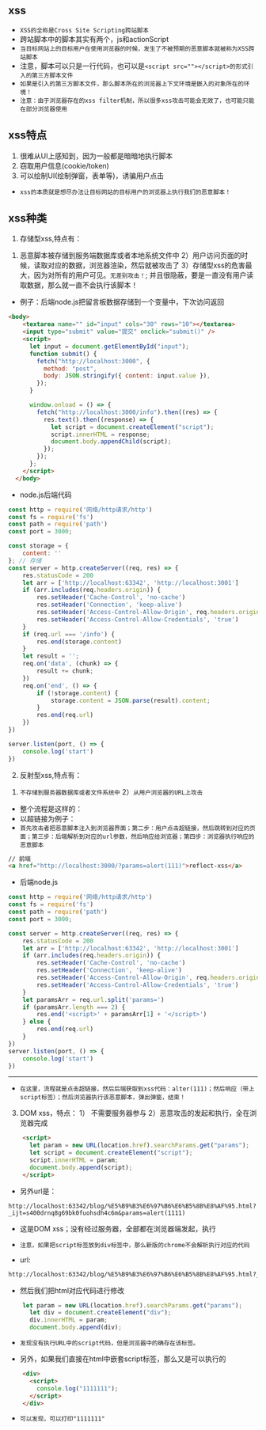 ## xss
* `XSS的全称是Cross Site Scripting跨站脚本`
* 跨站脚本中的脚本其实有两个，js和actionScript
* `当目标网站上的目标用户在使用浏览器的时候，发生了不被预期的恶意脚本就被称为XSS跨站脚本`
* 注意，脚本可以只是一行代码，也可以是`<script src=""></script>的形式引入的第三方脚本文件`
* `如果是引入的第三方脚本文件，那么脚本所在的浏览器上下文环境是嵌入的对象所在的环境！`
* `注意：由于浏览器存在的xss filter机制，所以很多xss攻击可能会无效了，也可能只能在部分浏览器使用`

## xss特点
1. 很难从UI上感知到，因为一般都是暗暗地执行脚本
2. 窃取用户信息(cookie/token)
3. 可以绘制UI(绘制弹窗，表单等)，诱骗用户点击
* `xss的本质就是想尽办法让目标网站的目标用户的浏览器上执行我们的恶意脚本！`

## xss种类
1. 存储型xss,特点有：
1) 恶意脚本被存储到服务端数据库或者本地系统文件中
2）用户访问页面的时候，读取对应的数据，浏览器渲染，然后就被攻击了
3）存储型xss的危害最大，因为对所有的用户可见。`无差别攻击！`; 并且很隐蔽，要是一直没有用户读取数据，那么就一直不会执行该脚本！
* 例子：后端node.js把留言板数据存储到一个变量中，下次访问返回
```html
<body>
    <textarea name="" id="input" cols="30" rows="10"></textarea>
    <input type="submit" value="提交" onclick="submit()" />
    <script>
      let input = document.getElementById("input");
      function submit() {
        fetch("http://localhost:3000", {
          method: "post",
          body: JSON.stringify({ content: input.value }),
        });
      }

      window.onload = () => {
        fetch("http://localhost:3000/info").then((res) => {
          res.text().then((response) => {
            let script = document.createElement("script");
            script.innerHTML = response;
            document.body.appendChild(script);
          });
        });
      };
    </script>
  </body>
```
* node.js后端代码

```javascript
const http = require('网络/http请求/http')
const fs = require('fs')
const path = require('path')
const port = 3000;

const storage = {
    content: ''
}; // 存储
const server = http.createServer((req, res) => {
    res.statusCode = 200
    let arr = ['http://localhost:63342', 'http://localhost:3001']
    if (arr.includes(req.headers.origin)) {
        res.setHeader('Cache-Control', 'no-cache')
        res.setHeader('Connection', 'keep-alive')
        res.setHeader('Access-Control-Allow-Origin', req.headers.origin) // req.headers.origin
        res.setHeader('Access-Control-Allow-Credentials', 'true')
    }
    if (req.url === '/info') {
        res.end(storage.content)
    }
    let result = '';
    req.on('data', (chunk) => {
        result += chunk;
    })
    req.on('end', () => {
        if (!storage.content) {
            storage.content = JSON.parse(result).content;
        }
        res.end(req.url)
    })
})

server.listen(port, () => {
    console.log('start')
})
```


2. 反射型xss,特点有：
1) `不存储到服务器数据库或者文件系统中`
2）`从用户浏览器的URL上攻击`
* 整个流程是这样的：
* 以超链接为例子：
* `首先攻击者把恶意脚本注入到浏览器界面；第二步：用户点击超链接，然后跳转到对应的页面；第三步：后端解析到对应的url参数，然后响应给浏览器；第四步：浏览器执行响应的恶意脚本`
```html
// 前端
<a href="http://localhost:3000/?params=alert(111)">reflect-xss</a>
```
* 后端node.js

```javascript
const http = require('网络/http请求/http')
const fs = require('fs')
const path = require('path')
const port = 3000;

const server = http.createServer((req, res) => {
    res.statusCode = 200
    let arr = ['http://localhost:63342', 'http://localhost:3001']
    if (arr.includes(req.headers.origin)) {
        res.setHeader('Cache-Control', 'no-cache')
        res.setHeader('Connection', 'keep-alive')
        res.setHeader('Access-Control-Allow-Origin', req.headers.origin) // req.headers.origin
        res.setHeader('Access-Control-Allow-Credentials', 'true')
    }
    let paramsArr = req.url.split('params=')
    if (paramsArr.length === 2) {
        res.end('<script>' + paramsArr[1] + '</script>')
    } else {
        res.end(req.url)
    }
})
server.listen(port, () => {
    console.log('start')
})
```
---
* `在这里，流程就是点击超链接，然后后端获取到xss代码：alter(111)；然后响应（带上script标签）；然后浏览器执行该恶意脚本，弹出弹窗，结束！`

3. DOM xss，特点：
1） 不需要服务器参与
2）恶意攻击的发起和执行，全在浏览器完成
```html
    <script>
      let param = new URL(location.href).searchParams.get("params");
      let script = document.createElement("script");
      script.innerHTML = param;
      document.body.append(script);
    </script>
```
* 另外url是：
```text
http://localhost:63342/blog/%E5%B9%B3%E6%97%B6%E6%B5%8B%E8%AF%95.html?_ijt=s400drnq8g69bk0fuohsdh4c6m&params=alert(1111)
```
* 这是DOM xss；没有经过服务器，全部都在浏览器端发起，执行
  
* `注意，如果把script标签放到div标签中，那么新版的chrome不会解析执行对应的代码`
* url:
```html
http://localhost:63342/blog/%E5%B9%B3%E6%97%B6%E6%B5%8B%E8%AF%95.html?_ijt=s400drnq8g69bk0fuohsdh4c6m&params=<script>alert(1111)</script>
```
* 然后我们把html对应代码进行修改
```javascript
    let param = new URL(location.href).searchParams.get("params");
      let div = document.createElement("div");
      div.innerHTML = param;
      document.body.append(div);
```
* `发现没有执行URL中的script代码，但是浏览器中的确存在该标签。`

* 另外，如果我们直接在html中嵌套script标签，那么又是可以执行的
```html
    <div>
      <script>
        console.log("1111111");
      </script>
    </div>
```
* `可以发现，可以打印"1111111"`
